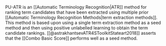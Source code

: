 PU-ATR is an [[Automatic Terminology Recognition|ATR]] method for ranking term candidates that have been extracted using multiple prior [[Automatic Terminology Recognition Methods|term extraction methods]]. This method is based upon using a single term extraction method as a seed method and then using positive unlabelled learning to obtain the term candidate rankings. [[@astrakhantsevATR4SToolkitStateart2018]] asserts that the [[Combo Basic Score]] performs well as a seed method.